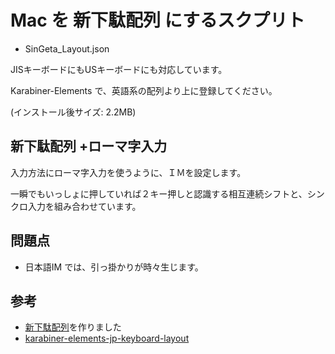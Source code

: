 # Mac を 新下駄配列 にするスクプリト

* SinGeta_Layout.json

JISキーボードにもUSキーボードにも対応しています。

Karabiner-Elements で、英語系の配列より上に登録してください。

(インストール後サイズ: 2.2MB)

## 新下駄配列 +ローマ字入力

入力方法にローマ字入力を使うように、ＩＭを設定します。

一瞬でもいっしょに押していれば２キー押しと認識する相互連続シフトと、シンクロ入力を組み合わせています。

## 問題点

* 日本語IM では、引っ掛かりが時々生じます。

## 参考

* [新下駄配列](https://kouy.exblog.jp/13627994/)を作りました
* [karabiner-elements-jp-keyboard-layout](https://github.com/getto-systems/karabiner-elements-jp-keyboard-layout)
